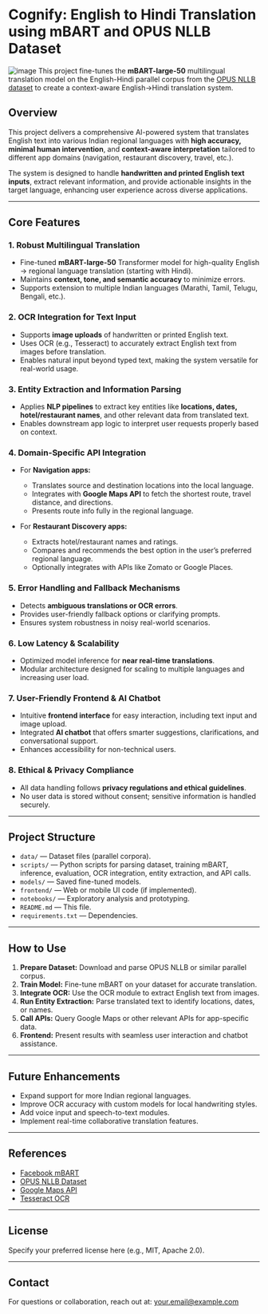 # Cognify:  English to Hindi Translation using mBART and OPUS NLLB Dataset

![image](https://github.com/user-attachments/assets/d400b503-9c9c-4ebb-a6c6-cab525450d88)
This project fine-tunes the **mBART-large-50** multilingual translation model on the English-Hindi parallel corpus from the [OPUS NLLB dataset](https://object.pouta.csc.fi/OPUS-NLLB/v1/xml/en-hi.xml.gz) to create a context-aware English→Hindi translation system.

## Overview

This project delivers a comprehensive AI-powered system that translates English text into various Indian regional languages with **high accuracy, minimal human intervention**, and **context-aware interpretation** tailored to different app domains (navigation, restaurant discovery, travel, etc.).

The system is designed to handle **handwritten and printed English text inputs**, extract relevant information, and provide actionable insights in the target language, enhancing user experience across diverse applications.

---

## Core Features

### 1. Robust Multilingual Translation

- Fine-tuned **mBART-large-50** Transformer model for high-quality English → regional language translation (starting with Hindi).  
- Maintains **context, tone, and semantic accuracy** to minimize errors.  
- Supports extension to multiple Indian languages (Marathi, Tamil, Telugu, Bengali, etc.).

### 2. OCR Integration for Text Input

- Supports **image uploads** of handwritten or printed English text.  
- Uses OCR (e.g., Tesseract) to accurately extract English text from images before translation.  
- Enables natural input beyond typed text, making the system versatile for real-world usage.

### 3. Entity Extraction and Information Parsing

- Applies **NLP pipelines** to extract key entities like **locations, dates, hotel/restaurant names**, and other relevant data from translated text.  
- Enables downstream app logic to interpret user requests properly based on context.

### 4. Domain-Specific API Integration

- For **Navigation apps:**  
  - Translates source and destination locations into the local language.  
  - Integrates with **Google Maps API** to fetch the shortest route, travel distance, and directions.  
  - Presents route info fully in the regional language.

- For **Restaurant Discovery apps:**  
  - Extracts hotel/restaurant names and ratings.  
  - Compares and recommends the best option in the user’s preferred regional language.  
  - Optionally integrates with APIs like Zomato or Google Places.

### 5. Error Handling and Fallback Mechanisms

- Detects **ambiguous translations or OCR errors**.  
- Provides user-friendly fallback options or clarifying prompts.  
- Ensures system robustness in noisy real-world scenarios.

### 6. Low Latency & Scalability

- Optimized model inference for **near real-time translations**.  
- Modular architecture designed for scaling to multiple languages and increasing user load.

### 7. User-Friendly Frontend & AI Chatbot

- Intuitive **frontend interface** for easy interaction, including text input and image upload.  
- Integrated **AI chatbot** that offers smarter suggestions, clarifications, and conversational support.  
- Enhances accessibility for non-technical users.

### 8. Ethical & Privacy Compliance

- All data handling follows **privacy regulations and ethical guidelines**.  
- No user data is stored without consent; sensitive information is handled securely.

---

## Project Structure

- `data/` — Dataset files (parallel corpora).  
- `scripts/` — Python scripts for parsing dataset, training mBART, inference, evaluation, OCR integration, entity extraction, and API calls.  
- `models/` — Saved fine-tuned models.  
- `frontend/` — Web or mobile UI code (if implemented).  
- `notebooks/` — Exploratory analysis and prototyping.  
- `README.md` — This file.  
- `requirements.txt` — Dependencies.

---

## How to Use

1. **Prepare Dataset:** Download and parse OPUS NLLB or similar parallel corpus.  
2. **Train Model:** Fine-tune mBART on your dataset for accurate translation.  
3. **Integrate OCR:** Use the OCR module to extract English text from images.  
4. **Run Entity Extraction:** Parse translated text to identify locations, dates, or names.  
5. **Call APIs:** Query Google Maps or other relevant APIs for app-specific data.  
6. **Frontend:** Present results with seamless user interaction and chatbot assistance.

---

## Future Enhancements

- Expand support for more Indian regional languages.  
- Improve OCR accuracy with custom models for local handwriting styles.  
- Add voice input and speech-to-text modules.  
- Implement real-time collaborative translation features.

---

## References

- [Facebook mBART](https://huggingface.co/facebook/mbart-large-50-many-to-many-mmt)  
- [OPUS NLLB Dataset](https://object.pouta.csc.fi/OPUS-NLLB/v1/xml/en-hi.xml.gz)  
- [Google Maps API](https://developers.google.com/maps/documentation)  
- [Tesseract OCR](https://github.com/tesseract-ocr/tesseract)  

---

## License

Specify your preferred license here (e.g., MIT, Apache 2.0).

---

## Contact

For questions or collaboration, reach out at: your.email@example.com
